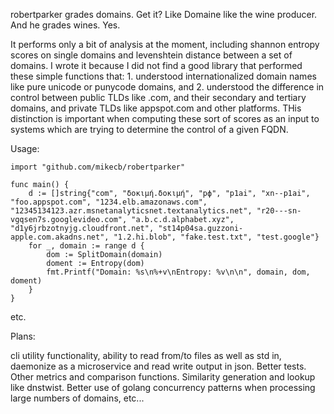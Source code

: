 robertparker grades domains. Get it? Like Domaine like the wine producer. And he grades wines. Yes.

It performs only a bit of analysis at the moment, including shannon entropy scores on single domains and levenshtein distance between a set of domains.
I wrote it because I did not find a good library that performed these simple functions that: 1. understood internationalized domain names like pure unicode or punycode domains, and 2. understood the difference in control between public TLDs like .com, and their secondary and tertiary domains, and private TLDs like appspot.com and other platforms. THis distinction is important when computing these sort of scores as an input to systems which are trying to determine the control of a given FQDN.

Usage:
```
import "github.com/mikecb/robertparker"

func main() {
	d := []string{"com", "δοκιμή.δοκιμή", "рф", "p1ai", "xn--p1ai", "foo.appspot.com", "1234.elb.amazonaws.com", "12345134123.azr.msnetanalyticsnet.textanalytics.net", "r20---sn-vgqsen7s.googlevideo.com", "a.b.c.d.alphabet.xyz", "d1y6jrbzotnyjg.cloudfront.net", "st14p04sa.guzzoni-apple.com.akadns.net", "1.2.hi.blob", "fake.test.txt", "test.google"}
	for _, domain := range d {
		dom := SplitDomain(domain)
		doment := Entropy(dom)
		fmt.Printf("Domain: %s\n%+v\nEntropy: %v\n\n", domain, dom, doment)
	}
}
```
etc.

Plans:

cli utility functionality, ability to read from/to files as well as std in, daemonize as a microservice and read write output in json. Better tests. Other metrics and comparison functions. Similarity generation and lookup like dnstwist. Better use of golang concurrency patterns when processing large numbers of domains, etc...
